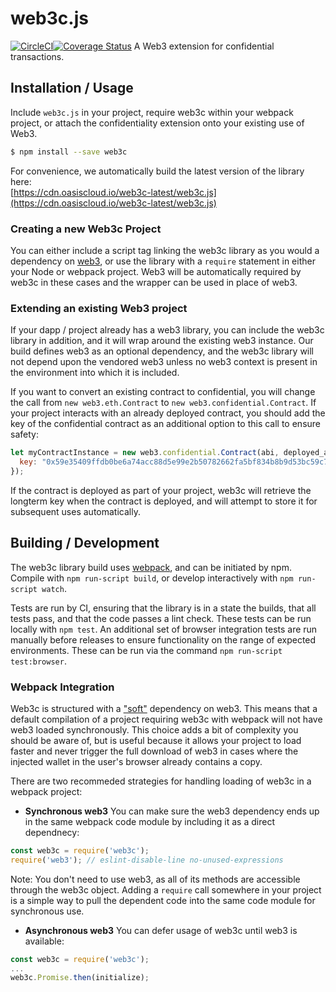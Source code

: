 # web3c.js
[![CircleCI](https://circleci.com/gh/oasislabs/web3c.js.svg?style=svg&circle-token=945fafdbfe2abf2c7b83b728a9db0eb8725edd53)](https://circleci.com/gh/oasislabs/web3c.js)[![Coverage Status](https://coveralls.io/repos/github/oasislabs/web3c.js/badge.svg?t=Q8lw6G)](https://coveralls.io/github/oasislabs/web3c.js)
A Web3 extension for confidential transactions.

## Installation / Usage
Include `web3c.js` in your project, require web3c within your webpack project, or
attach the confidentiality extension onto your existing use of Web3.

```bash
$ npm install --save web3c
```

For convenience, we automatically build the latest version of the library here:  
[https://cdn.oasiscloud.io/web3c-latest/web3c.js](https://cdn.oasiscloud.io/web3c-latest/web3c.js)

### Creating a new Web3c Project

You can either include a script tag linking the web3c library as you would a
dependency on [web3](http://github.com/ethereum/web3.js/), or use the library
with a `require` statement in either your Node or webpack project. Web3
will be automatically required by web3c in these cases and the wrapper can be
used in place of web3.

### Extending an existing Web3 project

If your dapp / project already has a web3 library, you can include the web3c
library in addition, and it will wrap around the existing web3 instance.
Our build defines web3 as an optional dependency, and the web3c library will
not depend upon the vendored web3 unless no web3 context is present in the
environment into which it is included.

If you want to convert an existing contract to confidential, you will change
the call from `new web3.eth.Contract` to `new web3.confidential.Contract`. If your
project interacts with an already deployed contract, you should add the key
of the confidential contract as an additional option to this call to ensure
safety:
```javascript
let myContractInstance = new web3.confidential.Contract(abi, deployed_address, {
  key: "0x59e35409ffdb0be6a74acc88d5e99e2b50782662fa5bf834b8b9d53bc59c7c4a"
});
```

If the contract is deployed as part of your project, web3c will retrieve the
longterm key when the contract is deployed, and will attempt to store it for
subsequent uses automatically.

## Building / Development

The web3c library build uses [webpack](https://webpack.js.org/),
and can be initiated by npm. Compile with `npm run-script build`, or
develop interactively with `npm run-script watch`.

Tests are run by CI, ensuring that the library is in a state the builds, that
all tests pass, and that the code passes a lint check. These tests can be
run locally with `npm test`. An additional set of browser integration tests
are run manually before releases to ensure functionality on the range of
expected environments. These can be run via the command
`npm run-script test:browser`.

### Webpack Integration

Web3c is structured with a ["soft"](https://webpack.js.org/guides/code-splitting/)
dependency on web3. This means that a default compilation of a project requiring
web3c with webpack will not have web3 loaded synchronously. This choice adds
a bit of complexity you should be aware of, but is useful because it allows your
project to load faster and never trigger the full download of web3 in cases where
the injected wallet in the user's browser already contains a copy.

There are two recommeded strategies for handling loading of web3c in a webpack
project:

* **Synchronous web3** You can make sure the web3 dependency ends up in the same
webpack code module by including it as a direct dependnecy:
```javascript
const web3c = require('web3c');
require('web3'); // eslint-disable-line no-unused-expressions
```
Note: You don't need to use web3, as all of its methods are accessible through the
web3c object. Adding a `require` call somewhere in your project is a simple way
to pull the dependent code into the same code module for synchronous use.

* **Asynchronous web3** You can defer usage of web3c until web3 is available:
```javascript
const web3c = require('web3c');
...
web3c.Promise.then(initialize);
```
